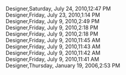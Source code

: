 ﻿Designer,Saturday, July 24, 2010,12:47 PM  Designer,Friday, July 23, 2010,1:14 PM  Designer,Friday, July 9, 2010,2:49 PM  Designer,Friday, July 9, 2010,2:18 PM  Designer,Friday, July 9, 2010,2:18 PM  Designer,Friday, July 9, 2010,11:45 AM  Designer,Friday, July 9, 2010,11:43 AM  Designer,Friday, July 9, 2010,11:42 AM  Designer,Friday, July 9, 2010,11:41 AM  Designer,Thursday, January 19, 2006,2:53 PM